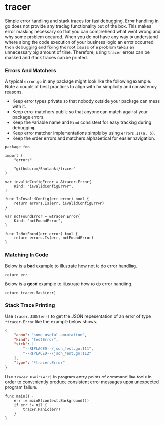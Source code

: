 # tracer

Simple error handling and stack traces for fast debugging. Error handling in go
does not provide any tracing functionality out of the box. This makes error
masking necessary so that you can comprehend what went wrong and why some
problem occured. When you do not have any way to understand where along the code
execution of your business logic an error occurred then debugging and fixing the
root cause of a problem takes an unnecessary big amount of time. Therefore,
using `tracer` errors can be masked and stack traces can be printed.



### Errors And Matchers

A typical `error.go` in any package might look like the following example. Note
a couple of best practices to align with for simplicity and consistency reasons.

* Keep error types private so that nobody outside your package can mess with it.
* Keep error matchers public so that anyone can match against your package errors.
* Keep the variable name and `Kind` consistent for easy tracking during debugging.
* Keep error matcher implementations simple by using `errors.Is(a, b)`.
* Keep the order errors and matchers alphabetical for easier navigation.

```golang
package foo

import (
	"errors"

	"github.com/Sholanki/tracer"
)

var invalidConfigError = &tracer.Error{
	Kind: "invalidConfigError",
}

func IsInvalidConfig(err error) bool {
	return errors.Is(err, invalidConfigError)
}

var notFoundError = &tracer.Error{
	Kind: "notFoundError",
}

func IsNotFound(err error) bool {
	return errors.Is(err, notFoundError)
}
```



### Matching In Code

Below is a **bad** example to illustrate how not to do error handling.

```golang
return err
```

Below is a **good** example to illustrate how to do error handling.

```golang
return tracer.Mask(err)
```



### Stack Trace Printing

Use `tracer.JSON(err)` to get the JSON repesentation of an error of type
`*tracer.Error` like the example below shows.

```json
{
	"anno": "some useful annotation",
	"kind": "testError",
	"stck": [
		"--REPLACED--/json_test.go:111",
		"--REPLACED--/json_test.go:112"
	],
	"type": "*tracer.Error"
}
```

Use `tracer.Panic(err)` in program entry points of command line tools in order
to conveniently produce consistent error messages upon unexpected program
failure.

```golang
func main() {
    err := mainE(context.Background())
    if err != nil {
        tracer.Panic(err)
    }
}
```
